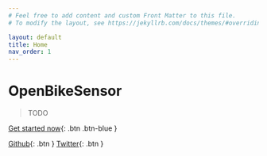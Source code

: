 ```yaml
---
# Feel free to add content and custom Front Matter to this file.
# To modify the layout, see https://jekyllrb.com/docs/themes/#overriding-theme-defaults

layout: default
title: Home
nav_order: 1
---
```


# OpenBikeSensor

> TODO

[Get started now](getting_started/getting_started.md){: .btn .btn-blue }

[Github](http://github.com/Friends-of-OpenBikeSensor){: .btn }
[Twitter](http://twitter.com/openbikesensor?lang=de){: .btn }


